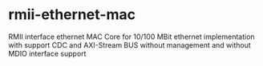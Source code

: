 # rmii-ethernet-mac
RMII interface ethernet MAC Core for 10/100 MBit ethernet implementation with support CDC and AXI-Stream BUS without management and without MDIO interface support

